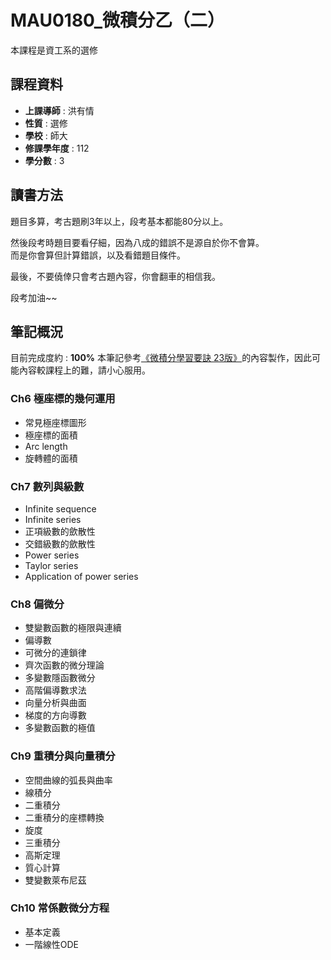 # MAU0180_微積分乙（二） 

本課程是資工系的選修  

## 課程資料  

+ **上課導師** : 洪有情  
+ **性質** : 選修
+ **學校** : 師大 
+ **修課學年度** : 112 
+ **學分數** : 3  

## 讀書方法  
題目多算，考古題刷3年以上，段考基本都能80分以上。
  
然後段考時題目要看仔細，因為八成的錯誤不是源自於你不會算。  
而是你會算但計算錯誤，以及看錯題目條件。
  
最後，不要僥倖只會考古題內容，你會翻車的相信我。
  
段考加油~~  

## 筆記概況  
目前完成度約 : **100%** 
本筆記參考[《微積分學習要訣 23版》](https://shopee.tw/%E3%80%90%E4%BA%8C%E6%89%8B%E3%80%91%E5%BE%AE%E7%A9%8D%E5%88%86%E5%AD%B8%E7%BF%92%E8%A6%81%E8%A8%A3-i.1099573795.18186247388?sp_atk=e818706d-76c8-4027-b0f5-977960190120&xptdk=e818706d-76c8-4027-b0f5-977960190120)的內容製作，因此可能內容較課程上的難，請小心服用。
  
### Ch6 極座標的幾何運用    
- 常見極座標圖形  
- 極座標的面積  
- Arc length  
- 旋轉體的面積  

### Ch7 數列與級數  
- Infinite sequence  
- Infinite series  
- 正項級數的歛散性  
- 交錯級數的歛散性  
- Power series  
- Taylor series  
- Application of power series  

### Ch8 偏微分  
- 雙變數函數的極限與連續  
- 偏導數  
- 可微分的連鎖律  
- 齊次函數的微分理論  
- 多變數隱函數微分  
- 高階偏導數求法  
- 向量分析與曲面  
- 梯度的方向導數  
- 多變數函數的極值  

### Ch9 重積分與向量積分  
- 空間曲線的弧長與曲率  
- 線積分  
- 二重積分  
- 二重積分的座標轉換  
- 旋度  
- 三重積分  
- 高斯定理  
- 質心計算  
- 雙變數萊布尼茲  

### Ch10 常係數微分方程  
- 基本定義  
- 一階線性ODE  
